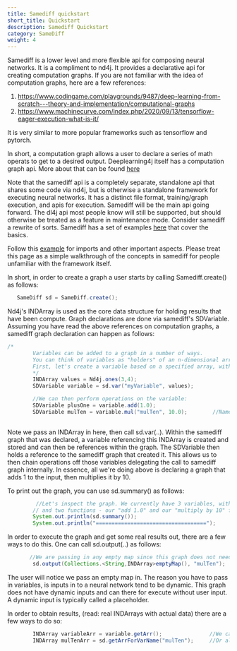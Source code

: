 ```yaml
---
title: Samediff quickstart
short_title: Quickstart
description: Samediff Quickstart
category: SameDiff
weight: 4
---
```




Samediff is a lower level and more flexible api for composing neural networks. It is a compliment to nd4j.
It provides a declarative api for creating computation graphs. If you are not familiar with the idea of computation graphs, 
here are a few references:
1. https://www.codingame.com/playgrounds/9487/deep-learning-from-scratch---theory-and-implementation/computational-graphs
2. https://www.machinecurve.com/index.php/2020/09/13/tensorflow-eager-execution-what-is-it/

It is very similar to more popular frameworks such as tensorflow and pytorch.


In short, a computation graph allows a user to declare a series of math operats to get to a desired output.
Deeplearning4j itself has a computation graph api. More about that can be found [here](../models/computationgraph)

Note that the samediff api is a completely separate, standalone api that shares some code via nd4j, but is otherwise
a standalone framework for executing neural networks. It has a distinct file format, training/graph execution, and 
apis for execution. Samediff will be the main api going forward. The dl4j api most people know will still be supported, but should otherwise
be treated as a feature in maintenance mode. Consider samediff a rewrite of sorts.
Samediff has a set of examples [here](https://github.com/eclipse/deeplearning4j-examples/tree/master/samediff-examples)
that cover the basics. 

Follow this [example](https://github.com/eclipse/deeplearning4j-examples/blob/master/samediff-examples/src/main/java/org/nd4j/examples/samediff/quickstart/basics/Ex1_SameDiff_Basics.java) for imports and other important aspects. Please treat this page as a simple walkthrough of the concepts in samediff for people unfamiliar  with the framework itself.

In short, in order to create a graph a user starts by calling Samediff.create() as follows:
```java
   SameDiff sd = SameDiff.create();

```

Nd4j's INDArray is used as the core data structure for holding results that have been compute.
Graph declarations are done via samediff's SDVariable. Assuming you have read the above references on computation graphs, a samediff graph declaration
can happen as follows:

```java
/*
        Variables can be added to a graph in a number of ways.
        You can think of variables as "holders" of an n-dimensional array - specifically, an ND4J INDArray
        First, let's create a variable based on a specified array, with the name "myVariable"
        */
        INDArray values = Nd4j.ones(3,4);
        SDVariable variable = sd.var("myVariable", values);

        //We can then perform operations on the variable:
        SDVariable plusOne = variable.add(1.0);                               //Name: automatically generated as "add"
        SDVariable mulTen = variable.mul("mulTen", 10.0);        //Name: Defined to be "mulTen"
    
```


Note we pass an INDArray in here, then call sd.var(..).
Within the samediff graph that was declared, a variable referencing this INDArray is created
and stored and can then be references within the graph.
The SDVariable then holds a reference to the samediff graph that created it.
This allows us to then chain operations off those variables delegating the call to samediff graph internally.
In essence, all we're doing above is declaring a graph that adds 1 to the input, then multiplies it by 10.

To print out the graph, you can use sd.summary() as follows:
```java
         //Let's inspect the graph. We currently have 3 variables, with names "myVariable", "add", and "mulTen",
        // and two functions - our "add 1.0" and our "multiply by 10" functions. These are shown in the summary:
        System.out.println(sd.summary());
        System.out.println("===================================");
```


In order to execute the graph and get some real results out, there are a few ways to do this.
One can call sd.output(..) as follows:
```java
       //We are passing in any empty map since this graph does not need any inputs for the forward pass
        sd.output(Collections.<String,INDArray>emptyMap(), "mulTen");
```

The user will notice we pass an empty map in. The reason you have to pass in variables, is inputs in to a neural network
tend to be dynamic. This graph does not have dynamic inputs and can there for execute without user input.
A dynamic input is typically called a placeholder.

In order to obtain results, (read: real INDArrays with actual data) there are a few ways to do so:
```java
        INDArray variableArr = variable.getArr();               //We can get arrays directly from the variables
        INDArray mulTenArr = sd.getArrForVarName("mulTen");     //Or also by name, from the Samediff instance
```







